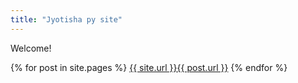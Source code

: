 ```yaml
---
title: "Jyotisha py site"
---
```


Welcome!

{% for post in site.pages %}
<a href="{{ site.url }}{{ post.url }}">{{ site.url }}{{ post.url }}</a>
{% endfor %}